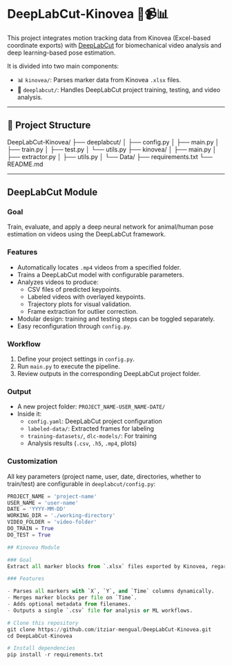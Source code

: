 # DeepLabCut-Kinovea 🧠📹📊

This project integrates motion tracking data from Kinovea (Excel-based coordinate exports) with [DeepLabCut](https://www.deeplabcut.org/) for biomechanical video analysis and deep learning-based pose estimation.

It is divided into two main components:

- 📊 `kinovea/`: Parses marker data from Kinovea `.xlsx` files.
- 🧠 `deeplabcut/`: Handles DeepLabCut project training, testing, and video analysis.

---

## 📁 Project Structure

DeepLabCut-Kinovea/
├── deeplabcut/
│ ├── config.py
│ ├── main.py
│ ├── train.py
│ ├── test.py
│ └── utils.py
├── kinovea/
│ ├── main.py
│ ├── extractor.py
│ ├── utils.py
│ └── Data/
├── requirements.txt
└── README.md


---

## DeepLabCut Module

### Goal
Train, evaluate, and apply a deep neural network for animal/human pose estimation on videos using the DeepLabCut framework.

### Features

- Automatically locates `.mp4` videos from a specified folder.
- Trains a DeepLabCut model with configurable parameters.
- Analyzes videos to produce:
  - CSV files of predicted keypoints.
  - Labeled videos with overlayed keypoints.
  - Trajectory plots for visual validation.
  - Frame extraction for outlier correction.
- Modular design: training and testing steps can be toggled separately.
- Easy reconfiguration through `config.py`.

### Workflow

1. Define your project settings in `config.py`.
2. Run `main.py` to execute the pipeline.
3. Review outputs in the corresponding DeepLabCut project folder.

### Output

- A new project folder: `PROJECT_NAME-USER_NAME-DATE/`
- Inside it:
  - `config.yaml`: DeepLabCut project configuration
  - `labeled-data/`: Extracted frames for labeling
  - `training-datasets/`, `dlc-models/`: For training
  - Analysis results (`.csv`, `.h5`, `.mp4`, plots)

### Customization

All key parameters (project name, user, date, directories, whether to train/test) are configurable in `deeplabcut/config.py`:

```python
PROJECT_NAME = 'project-name'
USER_NAME = 'user-name'
DATE = 'YYYY-MM-DD'
WORKING_DIR = './working-directory'
VIDEO_FOLDER = 'video-folder'
DO_TRAIN = True
DO_TEST = True

## Kinovea Module

### Goal
Extract all marker blocks from `.xlsx` files exported by Kinovea, regardless of how many markers or their names.

### Features

- Parses all markers with `X`, `Y`, and `Time` columns dynamically.
- Merges marker blocks per file on `Time`.
- Adds optional metadata from filenames.
- Outputs a single `.csv` file for analysis or ML workflows.

# Clone this repository
git clone https://github.com/itziar-mengual/DeepLabCut-Kinovea.git
cd DeepLabCut-Kinovea

# Install dependencies
pip install -r requirements.txt

